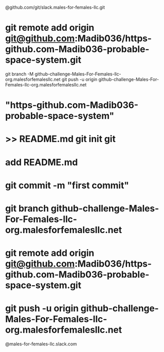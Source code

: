 @github.com/git/slack.males-for-females-llc.git
# git remote add origin git@github.com:Madib036/https-github.com-Madib036-probable-space-system.git
git branch -M github-challenge-Males-For-Females-llc-org.malesforfemalesllc.net
git push -u origin github-challenge-Males-For-Females-llc-org.malesforfemalesllc.net
# "https-github.com-Madib036-probable-space-system"
# >> README.md git init git 
# add README.md
# git commit -m "first commit"
# git branch github-challenge-Males-For-Females-llc-org.malesforfemalesllc.net
# git remote add origin git@github.com:Madib036/https-github.com-Madib036-probable-space-system.git
# git push -u origin github-challenge-Males-For-Females-llc-org.malesforfemalesllc.net
@males-for-females-llc.slack.com